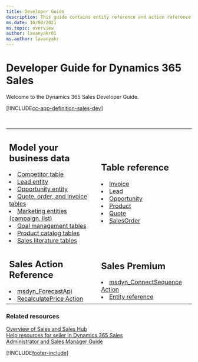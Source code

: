 ```yaml
---
title: Developer Guide
description: This guide contains entity reference and action reference information that developers need to know while developing for Dynamics 365 Sales.
ms.date: 10/08/2021
ms.topic: overview
author: lavanyakr01
ms.author: lavanyakr
---
```

# Developer Guide for Dynamics 365 Sales 

Welcome to the Dynamics 365 Sales Developer Guide. 


[!INCLUDE[cc-app-definition-sales-dev](../../includes/cc-app-definition-sales-dev.md)]

<br />
<table>
<tr>

<td>
<h2>Model your business data</h2>
<li><a href="../developer/competitor-entity.md" data-raw-source="[Competitor entity](../developer/competitor-entity.md)">Competitor table</a></li>
<li><a href="../developer/lead-entity.md" data-raw-source="[Lead entity](../developer/lead-entity.md)">Lead entity</a></li>
<li><a href="../developer/opportunity-entities.md" data-raw-source="[Opportunity entity](../developer/opportunity-entities.md)">Opportunity entity</a></li>
<li><a href="../developer/quote-order-invoice-entities.md" data-raw-source="[Quote, order, and invoice entities](../developer/quote-order-invoice-entities.md)">Quote, order, and invoice tables</a></li>
<li><a href="../developer/marketing-entities-campaign-list.md" data-raw-source="[Marketing entities (campaign, list)](../developer/marketing-entities-campaign-list.md)">Marketing entities (campaign, list)</a></li>
<li><a href="../developer/goal-management-entities.md" data-raw-source="[Goal management entities](../developer/goal-management-entities.md)">Goal management tables</a></li>
<li><a href="../developer/product-catalog-entities.md" data-raw-source="[Product catalog entities](../developer/product-catalog-entities.md)">Product catalog tables</a></li>
<li><a href="../developer/sales-literature-entities.md" data-raw-source="[Sales literature entities](../developer/sales-literature-entities.md)">Sales literature tables</a></li>
</td>

<td>
<h2>Table reference</h2>

  <li><a href="../developer/entities/invoice.md" data-raw-source="[Invoice](../developer/entities/invoice.md)">Invoice</a></li>
  <li><a href="../developer/entities/lead.md" data-raw-source="[Lead](../developer/entities/lead.md)">Lead</a></li>
  <li><a href="../developer/entities/opportunity.md" data-raw-source="[Opportunity](../developer/entities/opportunity.md)">Opportunity</a></li>
  <li><a href="../developer/entities/product.md" data-raw-source="[Product](../developer/entities/product.md)">Product</a></li>
  <li><a href="../developer/entities/quote.md" data-raw-source="[Quote](../developer/entities/quote.md)">Quote</a></li>
  <li><a href="../developer/entities/salesorder.md" data-raw-source="[SalesOrder](../developer/entities/salesorder.md)">SalesOrder</a></li>

</td>
</tr>
<tr>
<td>
<h2>Sales Action Reference</h2>
  <li><a href="reference/custom-actions/msdyn_ForecastApi.md" data-raw-source="[msdyn_ForecastApi](reference/custom-actions/msdyn_ForecastApi.md)">msdyn_ForecastApi</a></li>
  <li><a href="reference/recalculateprice-action.md" data-raw-source="[RecalculatePrice Action](reference/recalculateprice-action.md)">RecalculatePrice Action</a></li>
</td>
<td>
<h2>Sales Premium</h2>
<li><a href="../developer/entities/msdyn-connectsequence-action.md" data-raw-source="[msdyn_ConnectSequence Action](../developer-sp/msdyn-connectsequence-action.md)">msdyn_ConnectSequence Action</a></li>
<li><a href="../entity-reference.md" data-raw-source="[Entity reference](../entity-reference.md)">Entity reference</a></li>

</td>
</tr>
</table>

### Related resources

[Overview of Sales and Sales Hub](../overview.md)<br />
[Help resources for seller in Dynamics 365 Sales](../user-guide.yml)  
[Administrator and Sales Manager Guide](../admin-guide.yml)<br />


[!INCLUDE[footer-include](../../includes/footer-banner.md)]
